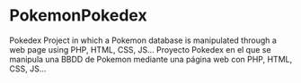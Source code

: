 # PokemonPokedex
Pokedex Project in which a Pokemon database is manipulated through a web page using PHP, HTML, CSS, JS...
Proyecto Pokedex en el que se manipula una BBDD de Pokemon mediante una página web con PHP, HTML, CSS, JS...

